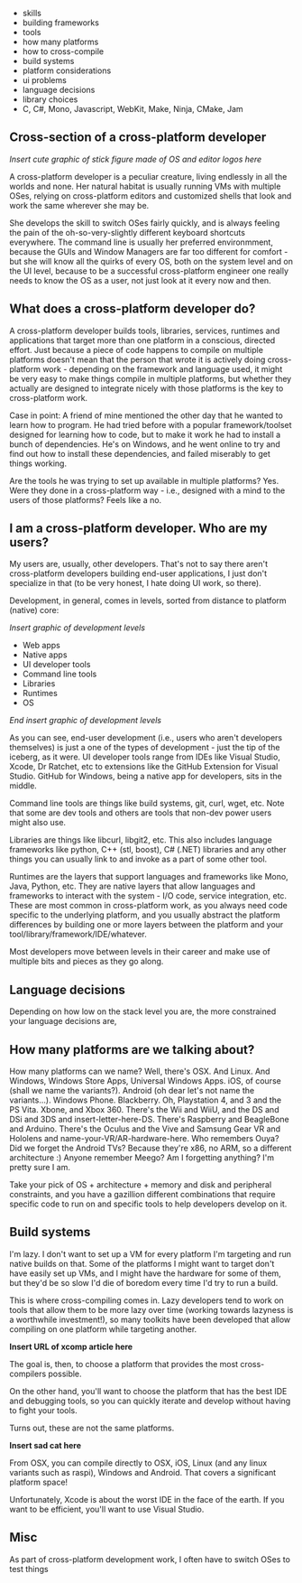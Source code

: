 - skills
- building frameworks
- tools
- how many platforms
- how to cross-compile
- build systems
- platform considerations
- ui problems
- language decisions
- library choices
- C, C#, Mono, Javascript, WebKit, Make, Ninja, CMake, Jam


## Cross-section of a cross-platform developer
_Insert cute graphic of stick figure made of OS and editor logos here_

A cross-platform developer is a peculiar creature, living endlessly in all the worlds and none. Her natural habitat is usually running VMs with multiple OSes, relying on cross-platform editors and customized shells that look and work the same wherever she may be.

She develops the skill to switch OSes fairly quickly, and is always feeling the pain of the oh-so-very-slightly different keyboard shortcuts everywhere. The command line is usually her preferred environmment, because the GUIs and Window Managers are far too different for comfort - but she will know all the quirks of every OS, both on the system level and on the UI level, because to be a successful cross-platform engineer one really needs to know the OS as a user, not just look at it every now and then.

## What does a cross-platform developer do?

A cross-platform developer builds tools, libraries, services, runtimes and applications that target more than one platform in a conscious, directed effort. Just because a piece of code happens to compile on multiple platforms doesn't mean that the person that wrote it is actively doing cross-platform work - depending on the framework and language used, it might be very easy to make things compile in multiple platforms, but whether they actually are designed to integrate nicely with those platforms is the key to cross-platform work.

Case in point: A friend of mine mentioned the other day that he wanted to learn how to program. He had tried before with a popular framework/toolset designed for learning how to code, but to make it work he had to install a bunch of dependencies. He's on Windows, and he went online to try and find out how to install these dependencies, and failed miserably to get things working.

Are the tools he was trying to set up available in multiple platforms? Yes. Were they done in a cross-platform way - i.e., designed with a mind to the users of those platforms? Feels like a no.

## I am a cross-platform developer. Who are my users?

My users are, usually, other developers. That's not to say there aren't cross-platform developers building end-user applications, I just don't specialize in that (to be very honest, I hate doing UI work, so there).

Development, in general, comes in levels, sorted from distance to platform (native) core:

_Insert graphic of development levels_

- Web apps
- Native apps
- UI developer tools
- Command line tools
- Libraries
- Runtimes
- OS

_End insert graphic of development levels_

As you can see, end-user development (i.e., users who aren't developers themselves) is just a one of the types of development - just the tip of the iceberg, as it were. UI developer tools range from IDEs like Visual Studio, Xcode, Dr Ratchet, etc to extensions like the GitHub Extension for Visual Studio. GitHub for Windows, being a native app for developers,  sits in the middle.

Command line tools are things like build systems, git, curl, wget, etc. Note that some are dev tools and others are tools that non-dev power users might also use.

Libraries are things like libcurl, libgit2, etc. This also includes language frameworks like python, C++ (stl, boost), C# (.NET) libraries and any other things you can usually link to and invoke as a part of some other tool.

Runtimes are the layers that support languages and frameworks like Mono, Java, Python, etc. They are native layers that allow languages and frameworks to interact with the system - I/O code, service integration, etc. These are most common in cross-platform work, as you always need code specific to the underlying platform, and you usually abstract the platform differences by building one or more layers between the platform and your tool/library/framework/IDE/whatever.

Most developers move between levels in their career and make use of multiple bits and pieces as they go along.

## Language decisions

Depending on how low on the stack level you are, the more constrained your language decisions are, 

## How many platforms are we talking about?

How many platforms can we name? Well, there's OSX. And Linux. And Windows, Windows Store Apps, Universal Windows Apps. iOS, of course (shall we name the variants?). Android (oh dear let's not name the variants...). Windows Phone. Blackberry. Oh, Playstation 4, and 3 and the PS Vita. Xbone, and Xbox 360. There's the Wii and WiiU, and the DS and DSi and 3DS and insert-letter-here-DS. There's Raspberry and BeagleBone and Arduino. There's the Oculus and the Vive and Samsung Gear VR and Hololens and name-your-VR/AR-hardware-here. Who remembers Ouya? Did we forget the Android TVs? Because they're x86, no ARM, so a different architecture :) Anyone remember Meego? Am I forgetting anything? I'm pretty sure I am.

Take your pick of OS + architecture + memory and disk and peripheral constraints, and you have a gazillion different combinations that require specific code to run on and specific tools to help developers develop on it.


## Build systems

I'm lazy. I don't want to set up a VM for every platform I'm targeting and run native builds on that. Some of the platforms I might want to target don't have easily set up VMs, and I might have the hardware for some of them, but they'd be so slow I'd die of boredom every time I'd try to run a build.

This is where cross-compiling comes in. Lazy developers tend to work on tools that allow them to be more lazy over time (working towards lazyness is a worthwhile investment!), so many toolkits have been developed that allow compiling on one platform while targeting another.

__Insert URL of xcomp article here__

The goal is, then, to choose a platform that provides the most cross-compilers possible.

On the other hand, you'll want to choose the platform that has the best IDE and debugging tools, so you can quickly iterate and develop without having to fight your tools.

Turns out, these are not the same platforms.

__Insert sad cat here__

From OSX, you can compile directly to OSX, iOS, Linux (and any linux variants such as raspi), Windows and Android. That covers a significant platform space!

Unfortunately, Xcode is about the worst IDE in the face of the earth. If you want to be efficient, you'll want to use Visual Studio.

## Misc

As part of cross-platform development work, I often have to switch OSes to test things